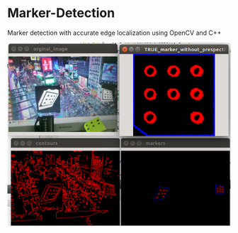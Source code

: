 # Marker-Detection
Marker detection with accurate edge localization using OpenCV and C++

![alt text](https://github.com/Plrbear/Marker-Detection/blob/master/output.png)

